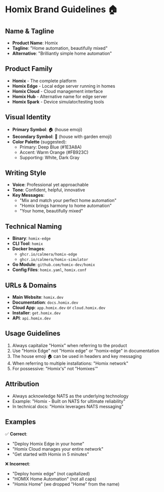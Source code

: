 # Homix Brand Guidelines 🏠

## Name & Tagline
- **Product Name**: Homix
- **Tagline**: "Home automation, beautifully mixed"
- **Alternative**: "Brilliantly simple home automation"

## Product Family
- **Homix** - The complete platform
- **Homix Edge** - Local edge server running in homes
- **Homix Cloud** - Cloud management interface
- **Homix Hub** - Alternative name for edge server
- **Homix Spark** - Device simulator/testing tools

## Visual Identity
- **Primary Symbol**: 🏠 (house emoji)
- **Secondary Symbol**: 🏡 (house with garden emoji)
- **Color Palette** (suggested):
  - Primary: Deep Blue (#1E3A8A)
  - Accent: Warm Orange (#FB923C)
  - Supporting: White, Dark Gray
  
## Writing Style
- **Voice**: Professional yet approachable
- **Tone**: Confident, helpful, innovative
- **Key Messages**:
  - "Mix and match your perfect home automation"
  - "Homix brings harmony to home automation"
  - "Your home, beautifully mixed"

## Technical Naming
- **Binary**: `homix-edge`
- **CLI Tool**: `homix`
- **Docker Images**: 
  - `ghcr.io/calmera/homix-edge`
  - `ghcr.io/calmera/homix-simulator`
- **Go Module**: `github.com/homix-dev/homix`
- **Config Files**: `homix.yaml`, `homix.conf`

## URLs & Domains
- **Main Website**: `homix.dev`
- **Documentation**: `docs.homix.dev`
- **Cloud App**: `app.homix.dev` or `cloud.homix.dev`
- **Installer**: `get.homix.dev`
- **API**: `api.homix.dev`

## Usage Guidelines
1. Always capitalize "Homix" when referring to the product
2. Use "Homix Edge" not "Homix edge" or "homix-edge" in documentation
3. The house emoji 🏠 can be used in headers and key messaging
4. When referring to multiple installations: "Homix network"
5. For possessive: "Homix's" not "Homixes'"

## Attribution
- Always acknowledge NATS as the underlying technology
- Example: "Homix - Built on NATS for ultimate reliability"
- In technical docs: "Homix leverages NATS messaging"

## Examples
✅ **Correct**: 
- "Deploy Homix Edge in your home"
- "Homix Cloud manages your entire network"
- "Get started with Homix in 5 minutes"

❌ **Incorrect**:
- "Deploy homix edge" (not capitalized)
- "HOMIX Home Automation" (not all caps)
- "Homix Home" (we dropped "Home" from the name)